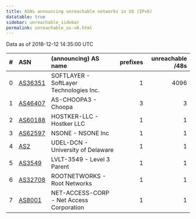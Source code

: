 ```yaml
---
title: ASNs announcing unreachable networks in US (IPv6)
datatable: true
sidebar: unreachable_sidebar
permalink: unreachable_us-v6.html
---
```


Data as of 2018-12-12 14:35:00 UTC


<div class="datatable-begin"></div>

|   # | ASN                                    | (announcing) AS name                     |   prefixes |   unreachable /48s |
|----:|:---------------------------------------|:-----------------------------------------|-----------:|-------------------:|
|   0 | [AS36351](unreachable_AS36351-v6.html) | SOFTLAYER - SoftLayer Technologies Inc.  |          1 |               4096 |
|   1 | [AS46407](unreachable_AS46407-v6.html) | AS-CHOOPA3 - Choopa                      |          3 |                  3 |
|   2 | [AS60188](unreachable_AS60188-v6.html) | HOSTKER-LLC - Hostker LLC                |          1 |                  1 |
|   3 | [AS62597](unreachable_AS62597-v6.html) | NSONE - NSONE Inc                        |          1 |                  1 |
|   4 | [AS2](unreachable_AS2-v6.html)         | UDEL-DCN - University of Delaware        |          1 |                  1 |
|   5 | [AS3549](unreachable_AS3549-v6.html)   | LVLT-3549 - Level 3 Parent               |          1 |                  1 |
|   6 | [AS32708](unreachable_AS32708-v6.html) | ROOTNETWORKS - Root Networks             |          1 |                  1 |
|   7 | [AS8001](unreachable_AS8001-v6.html)   | NET-ACCESS-CORP - Net Access Corporation |          1 |                  1 |

<div class="datatable-end"></div>
